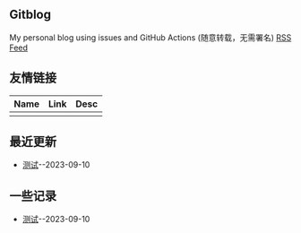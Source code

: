 ## Gitblog
My personal blog using issues and GitHub Actions (随意转载，无需署名)
[RSS Feed](https://raw.githubusercontent.com/hadleysu/gitblog/master/feed.xml)

## 友情链接
<table>
<thead>
<tr>
<th>Name</th>
<th>Link</th>
<th>Desc</th>
</tr>
</thead>
<tbody>
<tr>
<td></td>
<td></td>
<td></td>
</tr>
</tbody>
</table>

## 最近更新
- [测试](https://github.com/hadleysu/gitblog/issues/2)--2023-09-10
## 一些记录
- [测试](https://github.com/hadleysu/gitblog/issues/2)--2023-09-10
